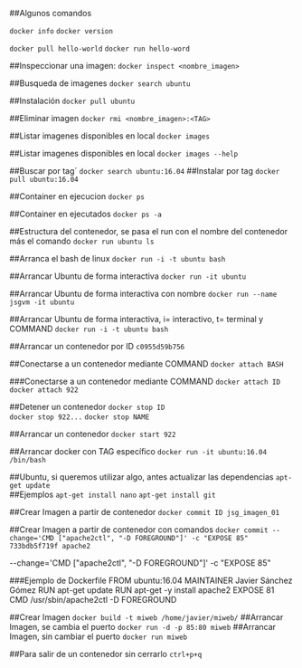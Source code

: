 ##Algunos comandos

`docker info`
`docker version`

`docker pull hello-world`
`docker run hello-word`

##Inspeccionar una imagen:
`docker inspect <nombre_imagen>`

##Busqueda de imagenes
`docker search ubuntu`

##Instalación
`docker pull ubuntu`

##Eliminar imagen
`docker rmi <nombre_imagen>:<TAG>`

##Listar imagenes disponibles en local
`docker images`

##Listar imagenes disponibles en local
`docker images --help`

##Buscar por tag´
`docker search ubuntu:16.04`
##Instalar por tag
`docker pull ubuntu:16.04`

##Container en ejecucion
`docker ps`

##Container en ejecutados
`docker ps -a`

##Estructura del contenedor, se pasa el run con el nombre del contenedor más el comando
`docker run ubuntu ls`

##Arranca el bash de linux
`docker run -i -t ubuntu bash`

##Arrancar Ubuntu de forma interactiva
`docker run -it ubuntu`

##Arrancar Ubuntu de forma interactiva con nombre
`docker run --name jsgvm -it ubuntu`

##Arrancar Ubuntu de forma interactiva, i= interactivo, t= terminal y COMMAND
`docker run -i -t ubuntu bash`

##Arrancar un contenedor por ID
`c0955d59b756`

##Conectarse a un contenedor mediante COMMAND 
`docker attach BASH`


###Conectarse a un contenedor mediante COMMAND 
`docker attach ID`
`docker attach 922`


##Detener un contenedor
`docker stop ID`  
`docker stop 922...`
`docker stop NAME`

##Arrancar un contenedor
`docker start 922`

##Arrancar docker con TAG específico
`docker run -it ubuntu:16.04 /bin/bash`

##Ubuntu, si queremos utilizar algo, antes actualizar las dependencias
`apt-get update`  
##Ejemplos
`apt-get install nano`
`apt-get install git`


##Crear Imagen a partir de contenedor
`docker commit ID jsg_imagen_01`

##Crear Imagen a partir de contenedor con comandos
`docker commit --change='CMD ["apache2ctl", "-D FOREGROUND"]' -c "EXPOSE 85" 733bdb5f719f apache2`

--change='CMD ["apache2ctl", "-D FOREGROUND"]' -c "EXPOSE 85"



###Ejemplo de Dockerfile
FROM ubuntu:16.04
MAINTAINER Javier Sánchez Gómez 
RUN apt-get update 
RUN apt-get -y install apache2
EXPOSE 81
CMD /usr/sbin/apache2ctl -D FOREGROUND

##Crear Imagen
`docker build -t miweb /home/javier/miweb/`
##Arrancar Imagen, se cambia el puerto
`docker run -d -p 85:80 miweb`
##Arrancar Imagen, sin cambiar el puerto
`docker run miweb`


##Para salir de un contenedor sin cerrarlo
`ctrl+p+q`